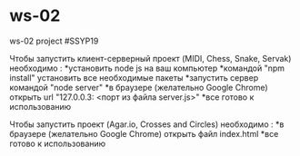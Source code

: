 # ws-02
ws-02 project #SSYP19 

Чтобы запустить клиент-серверный проект (MIDI, Chess, Snake, Servak) необходимо :
*установить node js на ваш компьютер
*командой "npm install" установить все необходимые пакеты
*запустить сервер командой "node server"
*в браузере (желательно Google Chrome) открыть url "127.0.0.3: <порт из файла server.js>"
*все готово к использованию

Чтобы запустить проект (Agar.io, Crosses and Circles) необходимо :
*в браузере (желательно Google Chrome) открыть файл index.html
*все готово к использованию

